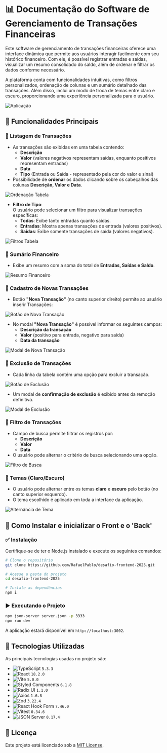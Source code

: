 # 📊 Documentação do Software de Gerenciamento de Transações Financeiras

Este software de gerenciamento de transações financeiras oferece uma interface dinâmica que permite aos usuários interagir facilmente com seu histórico financeiro. Com ele, é possível registrar entradas e saídas, visualizar um resumo consolidado do saldo, além de ordenar e filtrar os dados conforme necessário.

A plataforma conta com funcionalidades intuitivas, como filtros personalizados, ordenação de colunas e um sumário detalhado das transações. Além disso, inclui um modo de troca de temas entre claro e escuro, proporcionando uma experiência personalizada para o usuário.

![Aplicação](https://raw.githubusercontent.com/RafaelPablo/desafio-frontend-2025/main/docs/26.png)

## 📌 Funcionalidades Principais

### 🔹 Listagem de Transações
- As transações são exibidas em uma tabela contendo:
  - **Descrição**
  - **Valor** (valores negativos representam saídas, enquanto positivos representam entradas)
  - **Data**
  - **Tipo** (Entrada ou Saída - representado pela cor do valor e sinal)
- Possibilidade de **ordenar** os dados clicando sobre os cabeçalhos das colunas **Descrição, Valor e Data**.

![Ordenação Tabela](https://raw.githubusercontent.com/RafaelPablo/desafio-frontend-2025/main/docs/17.png)

- **Filtro de Tipo**:  
  O usuário pode selecionar um filtro para visualizar transações específicas:
  - **Todas**: Exibe tanto entradas quanto saídas.  
  - **Entradas**: Mostra apenas transações de entrada (valores positivos).  
  - **Saídas**: Exibe somente transações de saída (valores negativos).  

![Filtros Tabela](https://raw.githubusercontent.com/RafaelPablo/desafio-frontend-2025/main/docs/25.png)

### 🔹 Sumário Financeiro
- Exibe um resumo com a soma do total de **Entradas, Saídas e Saldo**.

![Resumo Financeiro](https://raw.githubusercontent.com/RafaelPablo/desafio-frontend-2025/main/docs/6.png)

### 🔹 Cadastro de Novas Transações
- Botão **"Nova Transação"** (no canto superior direito) permite ao usuário inserir Transações:

![Botão de Nova Transação](https://raw.githubusercontent.com/RafaelPablo/desafio-frontend-2025/main/docs/3.png)

- No modal **"Nova Transação"** é possível informar os seguintes campos:
  - **Descrição da transação**
  - **Valor** (positivo para entrada, negativo para saída)
  - **Data da transação**

![Modal de Nova Transação](https://raw.githubusercontent.com/RafaelPablo/desafio-frontend-2025/main/docs/4.png)

### 🔹 Exclusão de Transações
- Cada linha da tabela contém uma opção para excluir a transação.

![Botão de Exclusão](https://raw.githubusercontent.com/RafaelPablo/desafio-frontend-2025/main/docs/21.png)

- Um modal de **confirmação de exclusão** é exibido antes da remoção definitiva.

![Modal de Exclusão](https://raw.githubusercontent.com/RafaelPablo/desafio-frontend-2025/main/docs/20.png)

### 🔹 Filtro de Transações
- Campo de busca permite filtrar os registros por:
  - **Descrição**
  - **Valor**
  - **Data**
- O usuário pode alternar o critério de busca selecionando uma opção.

![Filtro de Busca](https://raw.githubusercontent.com/RafaelPablo/desafio-frontend-2025/main/docs/7.png)

### 🔹 Temas (Claro/Escuro)
- O usuário pode alternar entre os temas **claro** e **escuro** pelo botão (no canto superior esquerdo).
- O tema escolhido é aplicado em toda a interface da aplicação.

![Alternância de Tema](https://raw.githubusercontent.com/RafaelPablo/desafio-frontend-2025/main/docs/2.png)

## 🚀 Como Instalar e inicializar o Front e o 'Back'

### ✅ Instalação
Certifique-se de ter o Node.js instalado e execute os seguintes comandos:

```bash
# Clone o repositório
git clone https://github.com/RafaelPablo/desafio-frontend-2025.git

# Acesse a pasta do projeto
cd desafio-frontend-2025

# Instale as dependências
npm i
```

### ▶️ Executando o Projeto

```bash
npx json-server server.json -p 3333
npm run dev
```
A aplicação estará disponível em `http://localhost:3002`.

<!-- ## 🧪 Testes
A aplicação possui testes unitários cobrindo as principais funcionalidades. Para executá-los:

```bash
npm test
``` -->

## 🚀 Tecnologias Utilizadas

As principais tecnologias usadas no projeto são:

- ![TypeScript](https://img.shields.io/badge/-TypeScript-3178C6?logo=typescript&logoColor=white) `5.3.3`
- ![React](https://img.shields.io/badge/-React-61DAFB?logo=react&logoColor=white) `18.2.0`
- ![Vite](https://img.shields.io/badge/-Vite-646CFF?logo=vite&logoColor=white) `5.0.0`
- ![Styled Components](https://img.shields.io/badge/-Styled%20Components-DB7093?logo=styled-components&logoColor=white) `6.1.8`
- ![Radix UI](https://img.shields.io/badge/-Radix%20UI-000000?logo=radixui&logoColor=white) `1.1.0`
- ![Axios](https://img.shields.io/badge/-Axios-5A29E4?logo=axios&logoColor=white) `1.6.8`
- ![Zod](https://img.shields.io/badge/-Zod-9B33FA?logo=zod&logoColor=white) `3.22.4`
- ![React Hook Form](https://img.shields.io/badge/-React%20Hook%20Form-EC5990?logo=react-hook-form&logoColor=white) `7.46.0`
- ![Vitest](https://img.shields.io/badge/-Vitest-FFC72C?logo=vitest&logoColor=white) `0.34.6`
- ![JSON Server](https://img.shields.io/badge/-JSON%20Server-000000?logo=json&logoColor=white) `0.17.4`

## 📜 Licença
Este projeto está licenciado sob a [MIT License](./LICENSE).
